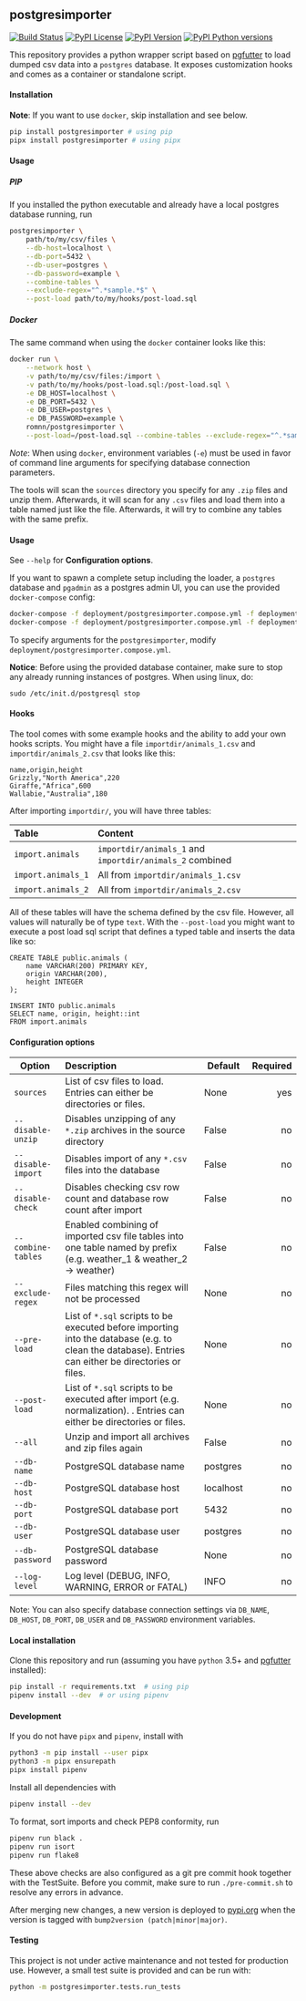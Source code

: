 ## postgresimporter

[![Build Status](https://travis-ci.com/romnn/postgresimporter.svg?branch=master)](https://travis-ci.com/romnn/postgresimporter)
[![PyPI License](https://img.shields.io/pypi/l/postgresimporter)](https://pypi.org/project/postgresimporter/)
[![PyPI Version](https://img.shields.io/pypi/v/postgresimporter)](https://pypi.org/project/postgresimporter/)
[![PyPI Python versions](https://img.shields.io/pypi/pyversions/postgresimporter)](https://pypi.org/project/postgresimporter/)

This repository provides a python wrapper script based on [pgfutter](https://github.com/lukasmartinelli/pgfutter)
to load dumped csv data into a `postgres` database. It exposes customization hooks
and comes as a container or standalone script.

#### Installation
__Note__: If you want to use `docker`, skip installation and see below.
```bash
pip install postgresimporter # using pip
pipx install postgresimporter # using pipx
```

#### Usage
##### PIP
If you installed the python executable and already have a local postgres database running, run
```bash
postgresimporter \
    path/to/my/csv/files \
    --db-host=localhost \
    --db-port=5432 \
    --db-user=postgres \
    --db-password=example \
    --combine-tables \
    --exclude-regex="^.*sample.*$" \
    --post-load path/to/my/hooks/post-load.sql
```

##### Docker
The same command when using the `docker` container looks like this:
```bash
docker run \
    --network host \
    -v path/to/my/csv/files:/import \
    -v path/to/my/hooks/post-load.sql:/post-load.sql \
    -e DB_HOST=localhost \
    -e DB_PORT=5432 \
    -e DB_USER=postgres \
    -e DB_PASSWORD=example \
    romnn/postgresimporter \
    --post-load=/post-load.sql --combine-tables --exclude-regex="^.*sample.*$" /import
```
_Note_: When using `docker`, environment variables (`-e`) must be used in favor of command 
line arguments for specifying database connection parameters.

The tools will scan the `sources` directory you specify for any `.zip` files and unzip them.
Afterwards, it will scan for any `.csv` files and load them into a table named just like the 
file. Afterwards, it will try to combine any tables with the same prefix. 

#### Usage

See `--help` for __Configuration options__.

If you want to spawn a complete setup including the loader, a `postgres` database and
`pgadmin` as a postgres admin UI, you can use the provided `docker-compose` config:
```bash
docker-compose -f deployment/postgresimporter.compose.yml -f deployment/postgres.compose.yml up
docker-compose -f deployment/postgresimporter.compose.yml -f deployment/postgres.compose.yml down
```
To specify arguments for the `postgresimporter`, modify `deployment/postgresimporter.compose.yml`.

**Notice**: Before using the provided database container, make sure to stop any already running instances of postgres.
When using linux, do:
```
sudo /etc/init.d/postgresql stop
```

#### Hooks
The tool comes with some example hooks and the ability to add your own hooks scripts.
You might have a file `importdir/animals_1.csv` and `importdir/animals_2.csv` that looks like this:
```
name,origin,height
Grizzly,"North America",220
Giraffe,"Africa",600
Wallabie,"Australia",180
```
After importing `importdir/`, you will have three tables:


| Table                 | Content                                                   |
|:--------------------- |:----------------------------------------------------------|
| `import.animals`      | `importdir/animals_1` and `importdir/animals_2` combined  |
| `import.animals_1`    | All from `importdir/animals_1.csv`                        |
| `import.animals_2`    | All from `importdir/animals_2.csv`                        |

All of these tables will have the schema defined by the csv file.
However, all values will naturally be of type `text`.
With the `--post-load` you might want to execute a post load sql script that defines
a typed table and inserts the data like so:
```postgresql
CREATE TABLE public.animals (
    name VARCHAR(200) PRIMARY KEY,
    origin VARCHAR(200),
    height INTEGER
);

INSERT INTO public.animals
SELECT name, origin, height::int
FROM import.animals
```

#### Configuration options
| Option              | Description                   | Default | Required  |
| --------------------|:------------------------------|---------|----------:|
| `sources`           | List of csv files to load. Entries can either be directories or files. | None |yes |
| `--disable-unzip`   | Disables unzipping of any `*.zip` archives in the source directory | False | no |
| `--disable-import`  | Disables import of any `*.csv` files into the database | False | no |
| `--disable-check`   | Disables checking csv row count and database row count after import | False | no |
| `--combine-tables`  | Enabled combining of imported csv file tables into one table named by prefix (e.g. weather_1 & weather_2 -> weather) | False | no |
| `--exclude-regex`   | Files matching this regex will not be processed | None | no |
| `--pre-load`        | List of `*.sql` scripts to be executed before importing into the database (e.g. to clean the database). Entries can either be directories or files. | None | no |
| `--post-load`       | List of `*.sql` scripts to be executed after import (e.g. normalization). . Entries can either be directories or files. | None | no |
| `--all`             | Unzip and import all archives and zip files again | False | no |
| `--db-name`         | PostgreSQL database name | postgres | no |
| `--db-host`         | PostgreSQL database host | localhost | no |
| `--db-port`         | PostgreSQL database port | 5432 | no |
| `--db-user`         | PostgreSQL database user | postgres | no |
| `--db-password`     | PostgreSQL database password | None | no |
| `--log-level`       | Log level (DEBUG, INFO, WARNING, ERROR or FATAL) | INFO | no |

Note: You can also specify database connection settings via `DB_NAME`, `DB_HOST`, `DB_PORT`, `DB_USER` and `DB_PASSWORD` environment variables.

#### Local installation
Clone this repository and run (assuming you have `python` 3.5+ and 
[pgfutter](https://github.com/lukasmartinelli/pgfutter) installed):
```bash
pip install -r requirements.txt  # using pip
pipenv install --dev  # or using pipenv
```

#### Development
If you do not have `pipx` and `pipenv`, install with
```bash
python3 -m pip install --user pipx
python3 -m pipx ensurepath
pipx install pipenv
```

Install all dependencies with
```bash
pipenv install --dev
```

To format, sort imports and check PEP8 conformity, run
```bash
pipenv run black .
pipenv run isort
pipenv run flake8
```

These above checks are also configured as a git pre commit hook together with the TestSuite.
Before you commit, make sure to run `./pre-commit.sh` to resolve any
errors in advance.

After merging new changes, a new version is deployed to [pypi.org](https://pypi.org) when the version is tagged
with `bump2version (patch|minor|major)`.

#### Testing
This project is not under active maintenance and not tested for production use.
However, a small test suite is provided and can be run with:
```bash
python -m postgresimporter.tests.run_tests
```
